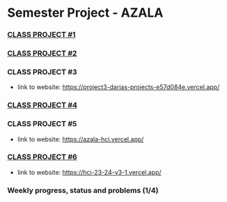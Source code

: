 ﻿# Semester Project - AZALA <!-- omit in toc -->
### [CLASS PROJECT #1](https://github.com/dariaar/HCI-23-24/tree/main/class-projects/class-project-1)

### [CLASS PROJECT #2](https://github.com/dariaar/HCI-23-24/tree/main/class-projects/class-project-2)

### CLASS PROJECT #3 
- link to website: https://project3-darias-projects-e57d084e.vercel.app/

### [CLASS PROJECT #4](https://github.com/dariaar/HCI-23-24/tree/main/class-projects/class-project-4)

### CLASS PROJECT #5
- link to website: https://azala-hci.vercel.app/

### [CLASS PROJECT #6](https://github.com/dariaar/HCI-23-24/tree/main/class-projects/class-project-6)
- link to website: https://hci-23-24-v3-1.vercel.app/

### Weekly progress, status and problems (1/4)



